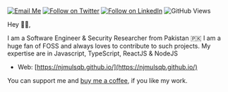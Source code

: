 
[![Email Me](https://img.shields.io/badge/Email-njmulsqb%40protonmail.com-blue)](mailto:njmulsqb@protonmail.com)
[![Follow on Twitter](https://img.shields.io/twitter/follow/njmulsqb?style=social)](https://twitter.com/njmulsqb)
[![Follow on LinkedIn](https://img.shields.io/badge/Follow-LinkedIn-2867B2.svg?logo=linkedin)](https://linkedin.com/in/njmulsqb)
![GitHub Views](https://komarev.com/ghpvc/?username=njmulsqb)

Hey 👋🏻,

I am a Software Engineer & Security Researcher from Pakistan 🇵🇰 I am a huge fan of FOSS and always loves to contribute to such projects. My expertise are in Javascript, TypeScript, ReactJS & NodeJS

- Web: [https://njmulsqb.github.io/](https://njmulsqb.github.io/)


You can support me and [buy me a coffee](https://www.buymeacoffee.com/njmulsqb), if you like my work.

